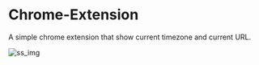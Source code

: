 # Chrome-Extension
A simple chrome extension that show current timezone and current URL.

![ss_img](https://user-images.githubusercontent.com/36782859/72268474-e6253f00-3647-11ea-87c0-c67b93829aab.PNG)
